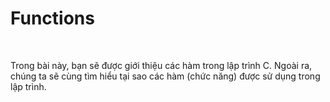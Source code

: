 # Functions

<br />

Trong bài này, bạn sẽ được giới thiệu các hàm trong lập trình C. Ngoài ra, chúng ta sẽ cùng tìm hiểu tại sao các hàm (chức năng) được sử dụng trong lập trình.
